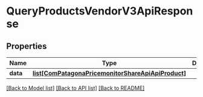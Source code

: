 # QueryProductsVendorV3ApiResponse

## Properties
Name | Type | Description | Notes
------------ | ------------- | ------------- | -------------
**data** | [**list[ComPatagonaPricemonitorShareApiApiProduct]**](ComPatagonaPricemonitorShareApiApiProduct.md) |  | 

[[Back to Model list]](../README.md#documentation-for-models) [[Back to API list]](../README.md#documentation-for-api-endpoints) [[Back to README]](../README.md)


